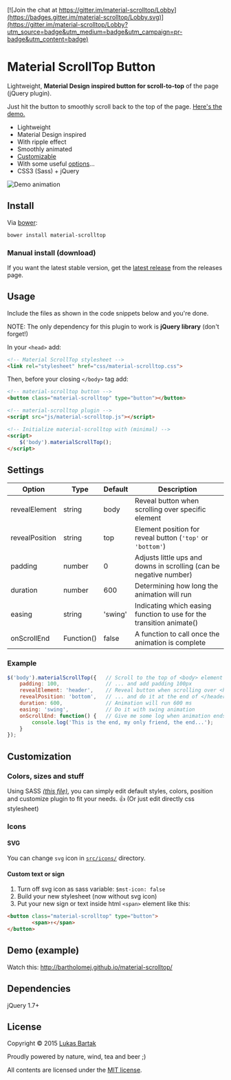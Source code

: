 [![Join the chat at https://gitter.im/material-scrolltop/Lobby](https://badges.gitter.im/material-scrolltop/Lobby.svg)](https://gitter.im/material-scrolltop/Lobby?utm_source=badge&utm_medium=badge&utm_campaign=pr-badge&utm_content=badge)

# Material ScrollTop Button

Lightweight, **Material Design inspired button for scroll-to-top** of the page (jQuery plugin).

Just hit the button to smoothly scroll back to the top of the page. [Here's the demo.](http://bartholomej.github.io/material-scrolltop/)

 - Lightweight
 - Material Design inspired
 - With ripple effect
 - Smoothly animated 
 - [Customizable](#customization)
 - With some useful [options](#settings)...
 - CSS3 (Sass) + jQuery

![Demo animation](https://github.com/bartholomej/material-scrollTop/blob/master/demo/images/material-scrolltop-animation.gif)

## Install

Via [bower](https://github.com/bartholomej/material-scrollTop/blob/master/bower.json):
```bash
bower install material-scrolltop
```

### Manual install (download)

If you want the latest stable version, get the [latest release](https://github.com/bartholomej/material-scrollTop/releases/latest) from the releases page.

## Usage

Include the files as shown in the code snippets below and you're done.

NOTE: The only dependency for this plugin to work is **jQuery library** (don't forget!)

In your `<head>` add:
```html
<!-- Material ScrollTop stylesheet -->
<link rel="stylesheet" href="css/material-scrolltop.css">
```

Then, before your closing `</body>` tag add:
```html
<!-- material-scrolltop button -->
<button class="material-scrolltop" type="button"></button>

<!-- material-scrolltop plugin -->
<script src="js/material-scrolltop.js"></script>

<!-- Initialize material-scrolltop with (minimal) -->
<script>
    $('body').materialScrollTop();
</script>
```

## Settings

Option | Type | Default | Description
------ | ---- | ------- | -----------
revealElement | string | body | Reveal button when scrolling over specific element
revealPosition | string | top | Element position for reveal button (`'top'` or `'bottom'`)
padding | number  | 0 | Adjusts little ups and downs in scrolling (can be negative number)
duration | number | 600 | Determining how long the animation will run
easing | string | 'swing' | Indicating which easing function to use for the transition animate()
onScrollEnd | Function() | false | A function to call once the animation is complete

### Example

```javascript
$('body').materialScrollTop({   // Scroll to the top of <body> element ...
    padding: 100,               // ... and add padding 100px
    revealElement: 'header',    // Reveal button when scrolling over <header> ...
    revealPosition: 'bottom',   // ... and do it at the end of </header> element
    duration: 600,              // Animation will run 600 ms
    easing: 'swing',            // Do it with swing animation
    onScrollEnd: function() {   // Give me some log when animation ends
        console.log('This is the end, my only friend, the end...');
    }
});
```

## Customization

### Colors, sizes and stuff
Using SASS [*(this file)*](src/material-scrolltop.scss), you can simply edit default styles, colors, position and customize plugin to fit your needs. :thumbsup: (Or just edit directly css stylesheet)

### Icons
#### SVG

You can change `svg` icon in [`src/icons/`](src/icons/) directory.

#### Custom text or sign
 1. Turn off svg icon as sass variable: `$mst-icon: false`
 2. Build your new stylesheet (now without svg icon)
 3. Put your new sign or text inside html `<span>` element like this:

```html
<button class="material-scrolltop" type="button">
        <span>↑</span>
</button>
```

## Demo (example)
Watch this: [http://bartholomej.github.io/material-scrolltop/
](http://bartholomej.github.io/material-scrolltop/)

## Dependencies

jQuery 1.7+

## License

Copyright &copy; 2015 [Lukas Bartak](http://bartweb.cz)

Proudly powered by nature, wind, tea and beer ;)

All contents are licensed under the [MIT license].

[MIT license]: LICENSE
